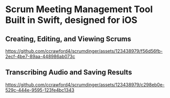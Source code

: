 # Scrum Meeting Management Tool Built in Swift, designed for iOS

## Creating, Editing, and Viewing Scrums
https://github.com/ccrawford4/scrumdinger/assets/123438979/f56d56fb-2ecf-4be7-89aa-448986ab073c

## Transcribing Audio and Saving Results
https://github.com/ccrawford4/scrumdinger/assets/123438979/c298eb0e-529c-444e-9595-123fe4bc1343







